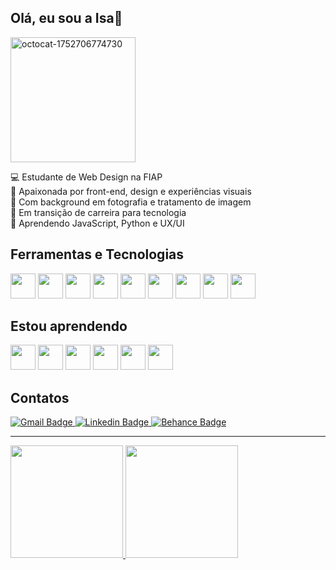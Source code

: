 ## Olá, eu sou a Isa👋 
<img width="200" height="200" alt="octocat-1752706774730" src="https://github.com/user-attachments/assets/5bce1813-f4d4-474e-b779-96eb3a503df4" />


💻 Estudante de Web Design na FIAP <br>
🎨 Apaixonada por front-end, design e experiências visuais <br>
📸 Com background em fotografia e tratamento de imagem <br>
🚀 Em transição de carreira para tecnologia <br>
🌱 Aprendendo JavaScript, Python e UX/UI <br>


## Ferramentas e Tecnologias 
<img src="https://cdn.jsdelivr.net/gh/devicons/devicon@latest/icons/bootstrap/bootstrap-original-wordmark.svg" width="40" height="40"/> <img src="https://cdn.jsdelivr.net/gh/devicons/devicon@latest/icons/canva/canva-original.svg" width="40" height="40"/> <img src="https://cdn.jsdelivr.net/gh/devicons/devicon@latest/icons/figma/figma-original.svg" width="40" height="40"/> <img src="https://cdn.jsdelivr.net/gh/devicons/devicon@latest/icons/git/git-original.svg" width="40" height="40"/> <img src="https://cdn.jsdelivr.net/gh/devicons/devicon@latest/icons/github/github-original.svg" width="40" height="40"/> <img src="https://cdn.jsdelivr.net/gh/devicons/devicon@latest/icons/html5/html5-original.svg" width="40" height="40"/> <img src="https://cdn.jsdelivr.net/gh/devicons/devicon@latest/icons/css3/css3-original.svg" width="40" height="40"/> <img src="https://cdn.jsdelivr.net/gh/devicons/devicon@latest/icons/photoshop/photoshop-plain.svg" width="40" height="40"/>  <img src="https://cdn.jsdelivr.net/gh/devicons/devicon@latest/icons/vscode/vscode-original.svg" width="40" height="40"/>

## Estou aprendendo
<img src="https://cdn.jsdelivr.net/gh/devicons/devicon@latest/icons/javascript/javascript-original.svg" width="40" height="40"/> <img src="https://cdn.jsdelivr.net/gh/devicons/devicon@latest/icons/python/python-original.svg" width="40" height="40"/> <img src="https://cdn.jsdelivr.net/gh/devicons/devicon@latest/icons/linux/linux-original.svg" width="40" height="40"/> <img src="https://cdn.jsdelivr.net/gh/devicons/devicon@latest/icons/nodered/nodered-original.svg" width="40" height="40"/> <img src="https://cdn.jsdelivr.net/gh/devicons/devicon@latest/icons/docker/docker-plain-wordmark.svg" width="40" height="40"/> <img src="https://cdn.jsdelivr.net/gh/devicons/devicon@latest/icons/react/react-original.svg" width="40" height="40"/>
          
          
          
          
          
          
          

## Contatos
<a href="mailto:alvesisamara25@gmail.com">
  <img src="https://img.shields.io/badge/Gmail-795690?style=flat-square&labelColor=795690&logo=gmail&logoColor=white" alt="Gmail Badge"/>
</a>
<a href="https://www.linkedin.com/in/isalvesb/" target="_blank">
  <img src="https://img.shields.io/badge/LinkedIn-8a71c9?style=flat-square&labelColor=8a71c9&logo=linkedin&logoColor=white" alt="Linkedin Badge" />

</a>
<a href="https://www.behance.net/isaalves" target="_blank">
  <img src="https://img.shields.io/badge/Behance-391b49?style=flat-square&labelColor=391b49&logo=behance" alt="Behance Badge"/>
</a>

---

<div>
<a href="https://github.com/isalvesb">
<img loading="lazy" height="180em" src="https://github-readme-stats.vercel.app/api/top-langs/?username=isalvesb&layout=compact&langs_count=7&theme=dracula"/>
<img loading="lazy" height="180em" src="https://github-readme-stats.vercel.app/api?username=isalvesb&show_icons=true&theme=dracula&include_all_commits=true&count_private=true"/>
</div>
          
          
          
          
          
          
          
          
          
          
          
